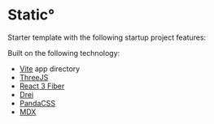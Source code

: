 # Static°

Starter template with the following startup project features:

Built on the following technology:

- [Vite](https://nextjs.org/) app directory
- [ThreeJS](https://threejs.org/)
- [React 3 Fiber](https://github.com/pmndrs/react-three-fiber)
- [Drei](https://github.com/pmndrs/drei)
- [PandaCSS](https://panda-css.com/)
- [MDX](https://mdxjs.com/)
